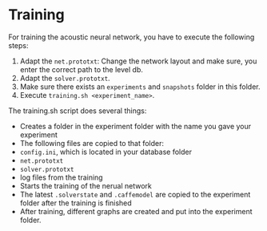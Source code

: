 # Training

For training the acoustic neural network, you have to execute the following steps:

1. Adapt the `net.prototxt`: Change the network layout and make sure, you enter the correct path to the level db.
2. Adapt the `solver.prototxt`.
3. Make sure there exists an `experiments` and `snapshots` folder in this folder.
4. Execute `training.sh <experiment_name>`.

The training.sh script does several things:

* Creates a folder in the experiment folder with the name you gave your experiment
* The following files are copied to that folder:
 * `config.ini`, which is located in your database folder
 * `net.prototxt`
 * `solver.prototxt`
 * log files from the training
* Starts the training of the nerual network
* The latest `.solverstate` and `.caffemodel` are copied to the experiment folder after the training is finished
* After training, different graphs are created and put into the experiment folder.

